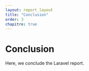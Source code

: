 ```yaml
---
layout: report_layout
title: "Conclusion"
order: 3
chapitre: true
---
```


# Conclusion

Here, we conclude the Laravel report.
